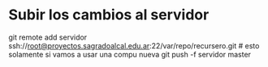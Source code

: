 # Subir los cambios al servidor

git remote add servidor ssh://root@proyectos.sagradoalcal.edu.ar:22/var/repo/recursero.git # esto solamente si vamos a usar una compu nueva
git push -f servidor master
